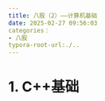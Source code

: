 ```yaml
---
title: 八股（2）——计算机基础
date: 2025-02-27 09:56:03
categories：
- 八股
typora-root-url:./..
---
```


# 1. C++基础
